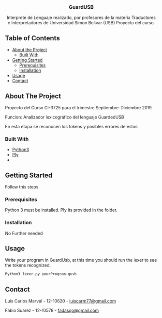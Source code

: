 


<!-- PROJECT LOGO -->
<br />
<p align="center">

  <h3 align="center">GuardUSB</h3>

  <p align="center">
    Interprete de Lenguaje realizado, por profesores de la materia 
    Traductores e Interpretadores de Universidad Simon Bolivar (USB) 
    Proyecto del curso.
  </p>
</p>



<!-- TABLE OF CONTENTS -->
## Table of Contents

* [About the Project](#about-the-project)
  * [Built With](#built-with)
* [Getting Started](#getting-started)
  * [Prerequisites](#prerequisites)
  * [Installation](#installation)
* [Usage](#usage)
* [Contact](#contact)



<!-- ABOUT THE PROJECT -->
## About The Project

  Proyecto del Curso CI-3725 para el trimestre Septiembre-Diciembre 2019

  Funcion: Analizador lexicográfico del lenguaje GuardedUSB

  En esta etapa se reconocen los tokens y posibles errores de estos.


### Built With

* [Python3](Python3)
* [Ply](Ply)
* []()



<!-- GETTING STARTED -->
## Getting Started

  Follow this steps

### Prerequisites

Python 3 must be installed. Ply its provided in the folder.

### Installation
 
No Further needed


<!-- USAGE EXAMPLES -->
## Usage

Write your program in GuardUsb, at this time you should run the lexer to see the tokens recognized.

```sh
Python3 lexer.py yourProgram.gusb
```




<!-- CONTACT -->
## Contact

Luis Carlos Marval - 12-10620 - luiscarm77@gmail.com 

Fabio Suarez - 12-10578 - fadasgo@gmail.com

